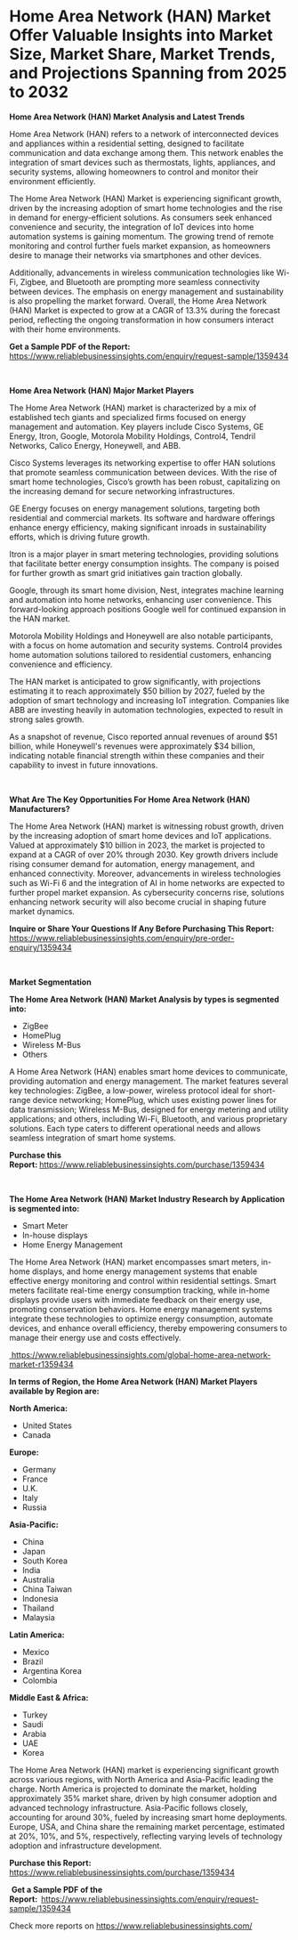 <p><h1>Home Area Network (HAN) Market Offer Valuable Insights into Market Size, Market Share, Market Trends, and Projections Spanning from 2025 to 2032</h1></p><p><strong>Home Area Network (HAN) Market Analysis and Latest Trends</strong></p>
<p><p>Home Area Network (HAN) refers to a network of interconnected devices and appliances within a residential setting, designed to facilitate communication and data exchange among them. This network enables the integration of smart devices such as thermostats, lights, appliances, and security systems, allowing homeowners to control and monitor their environment efficiently.</p><p>The Home Area Network (HAN) Market is experiencing significant growth, driven by the increasing adoption of smart home technologies and the rise in demand for energy-efficient solutions. As consumers seek enhanced convenience and security, the integration of IoT devices into home automation systems is gaining momentum. The growing trend of remote monitoring and control further fuels market expansion, as homeowners desire to manage their networks via smartphones and other devices.</p><p>Additionally, advancements in wireless communication technologies like Wi-Fi, Zigbee, and Bluetooth are prompting more seamless connectivity between devices. The emphasis on energy management and sustainability is also propelling the market forward. Overall, the Home Area Network (HAN) Market is expected to grow at a CAGR of 13.3% during the forecast period, reflecting the ongoing transformation in how consumers interact with their home environments.</p></p>
<p><strong>Get a Sample PDF of the Report:&nbsp;</strong> <a href="https://www.reliablebusinessinsights.com/enquiry/request-sample/1359434?utm_campaign=2276&utm_medium=2&utm_source=Github&utm_content=ia&utm_term=11032025&utm_id=home-area-network-han">https://www.reliablebusinessinsights.com/enquiry/request-sample/1359434</a></p>
<p>&nbsp;</p>
<p><strong>Home Area Network (HAN) Major Market Players</strong></p>
<p><p>The Home Area Network (HAN) market is characterized by a mix of established tech giants and specialized firms focused on energy management and automation. Key players include Cisco Systems, GE Energy, Itron, Google, Motorola Mobility Holdings, Control4, Tendril Networks, Calico Energy, Honeywell, and ABB.</p><p>Cisco Systems leverages its networking expertise to offer HAN solutions that promote seamless communication between devices. With the rise of smart home technologies, Cisco’s growth has been robust, capitalizing on the increasing demand for secure networking infrastructures.</p><p>GE Energy focuses on energy management solutions, targeting both residential and commercial markets. Its software and hardware offerings enhance energy efficiency, making significant inroads in sustainability efforts, which is driving future growth.</p><p>Itron is a major player in smart metering technologies, providing solutions that facilitate better energy consumption insights. The company is poised for further growth as smart grid initiatives gain traction globally.</p><p>Google, through its smart home division, Nest, integrates machine learning and automation into home networks, enhancing user convenience. This forward-looking approach positions Google well for continued expansion in the HAN market.</p><p>Motorola Mobility Holdings and Honeywell are also notable participants, with a focus on home automation and security systems. Control4 provides home automation solutions tailored to residential customers, enhancing convenience and efficiency.</p><p>The HAN market is anticipated to grow significantly, with projections estimating it to reach approximately $50 billion by 2027, fueled by the adoption of smart technology and increasing IoT integration. Companies like ABB are investing heavily in automation technologies, expected to result in strong sales growth.</p><p>As a snapshot of revenue, Cisco reported annual revenues of around $51 billion, while Honeywell's revenues were approximately $34 billion, indicating notable financial strength within these companies and their capability to invest in future innovations.</p></p>
<p>&nbsp;</p>
<p><strong>What Are The Key Opportunities For Home Area Network (HAN) Manufacturers?</strong></p>
<p><p>The Home Area Network (HAN) market is witnessing robust growth, driven by the increasing adoption of smart home devices and IoT applications. Valued at approximately $10 billion in 2023, the market is projected to expand at a CAGR of over 20% through 2030. Key growth drivers include rising consumer demand for automation, energy management, and enhanced connectivity. Moreover, advancements in wireless technologies such as Wi-Fi 6 and the integration of AI in home networks are expected to further propel market expansion. As cybersecurity concerns rise, solutions enhancing network security will also become crucial in shaping future market dynamics.</p></p>
<p><strong>Inquire or Share Your Questions If Any Before Purchasing This Report:</strong> <a href="https://www.reliablebusinessinsights.com/enquiry/pre-order-enquiry/1359434?utm_campaign=2276&utm_medium=2&utm_source=Github&utm_content=ia&utm_term=11032025&utm_id=home-area-network-han">https://www.reliablebusinessinsights.com/enquiry/pre-order-enquiry/1359434</a></p>
<p>&nbsp;</p>
<p><strong>Market Segmentation</strong></p>
<p><strong>The Home Area Network (HAN) Market Analysis by types is segmented into:</strong></p>
<p><ul><li>ZigBee</li><li>HomePlug</li><li>Wireless M-Bus</li><li>Others</li></ul></p>
<p><p>A Home Area Network (HAN) enables smart home devices to communicate, providing automation and energy management. The market features several key technologies: ZigBee, a low-power, wireless protocol ideal for short-range device networking; HomePlug, which uses existing power lines for data transmission; Wireless M-Bus, designed for energy metering and utility applications; and others, including Wi-Fi, Bluetooth, and various proprietary solutions. Each type caters to different operational needs and allows seamless integration of smart home systems.</p></p>
<p><strong>Purchase this Report:&nbsp;</strong><a href="https://www.reliablebusinessinsights.com/purchase/1359434?utm_campaign=2276&utm_medium=2&utm_source=Github&utm_content=ia&utm_term=11032025&utm_id=home-area-network-han">https://www.reliablebusinessinsights.com/purchase/1359434</a></p>
<p>&nbsp;</p>
<p><strong>The Home Area Network (HAN) Market Industry Research by Application is segmented into:</strong></p>
<p><ul><li>Smart Meter</li><li>In-house displays</li><li>Home Energy Management</li></ul></p>
<p><p>The Home Area Network (HAN) market encompasses smart meters, in-home displays, and home energy management systems that enable effective energy monitoring and control within residential settings. Smart meters facilitate real-time energy consumption tracking, while in-home displays provide users with immediate feedback on their energy use, promoting conservation behaviors. Home energy management systems integrate these technologies to optimize energy consumption, automate devices, and enhance overall efficiency, thereby empowering consumers to manage their energy use and costs effectively.</p></p>
<p><a href="https://www.reliablebusinessinsights.com/global-home-area-network-market-r1359434?utm_campaign=2276&utm_medium=2&utm_source=Github&utm_content=ia&utm_term=11032025&utm_id=home-area-network-han">&nbsp;https://www.reliablebusinessinsights.com/global-home-area-network-market-r1359434</a></p>
<p><strong>In terms of Region, the Home Area Network (HAN) Market Players available by Region are:</strong></p>
<p>
    <p> <strong> North America: </strong>
        <ul>
            <li>United States</li>
            <li>Canada</li>
        </ul>
        </p> 
    <p> <strong> Europe: </strong>
        <ul>
            <li>Germany</li>
            <li>France</li>
            <li>U.K.</li>
            <li>Italy</li>
            <li>Russia</li>
        </ul>
        </p> 
    <p> <strong> Asia-Pacific: </strong>
        <ul>
            <li>China</li>
            <li>Japan</li>
            <li>South Korea</li>
            <li>India</li>
            <li>Australia</li>
            <li>China Taiwan</li>
            <li>Indonesia</li>
            <li>Thailand</li>
            <li>Malaysia</li>
        </ul>
        </p> 
    <p> <strong> Latin America: </strong>
        <ul>
            <li>Mexico</li>
            <li>Brazil</li>
            <li>Argentina Korea</li>
            <li>Colombia</li>
        </ul>
        </p> 
    <p> <strong> Middle East & Africa: </strong>
        <ul>
            <li>Turkey</li>
            <li>Saudi</li>
            <li>Arabia</li>
            <li>UAE</li>
            <li>Korea</li>
        </ul>
    </p>
    </p>
<p><p>The Home Area Network (HAN) market is experiencing significant growth across various regions, with North America and Asia-Pacific leading the charge. North America is projected to dominate the market, holding approximately 35% market share, driven by high consumer adoption and advanced technology infrastructure. Asia-Pacific follows closely, accounting for around 30%, fueled by increasing smart home deployments. Europe, USA, and China share the remaining market percentage, estimated at 20%, 10%, and 5%, respectively, reflecting varying levels of technology adoption and infrastructure development.</p></p>
<p><strong>Purchase this Report: </strong><a href="https://www.reliablebusinessinsights.com/purchase/1359434?utm_campaign=2276&utm_medium=2&utm_source=Github&utm_content=ia&utm_term=11032025&utm_id=home-area-network-han">https://www.reliablebusinessinsights.com/purchase/1359434</a></p>
<p>&nbsp;<strong>Get a Sample PDF of the Report:&nbsp;&nbsp;</strong><a href="https://www.reliablebusinessinsights.com/enquiry/request-sample/1359434?utm_campaign=2276&utm_medium=2&utm_source=Github&utm_content=ia&utm_term=11032025&utm_id=home-area-network-han">https://www.reliablebusinessinsights.com/enquiry/request-sample/1359434</a></p>
<p><strong></strong></p>
<p>Check more reports on <a href="https://www.reliablebusinessinsights.com/?utm_campaign=2276&utm_medium=2&utm_source=Github&utm_content=ia&utm_term=11032025&utm_id=home-area-network-han">https://www.reliablebusinessinsights.com/</a></p>